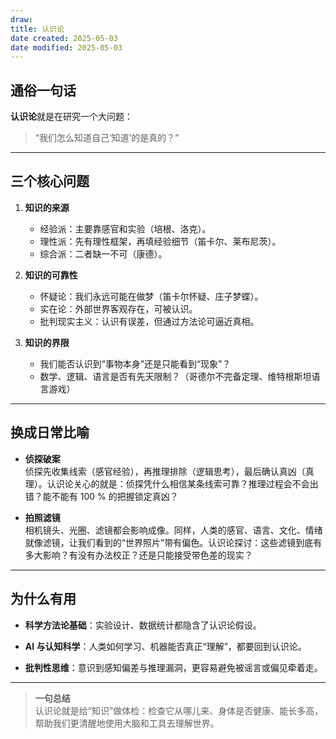 ```yaml
---
draw:
title: 认识论
date created: 2025-05-03
date modified: 2025-05-03
---
```

## 通俗一句话

**认识论**就是在研究一个大问题：

> “我们怎么知道自己‘知道’的是真的？”

---
## 三个核心问题

1. **知识的来源**
    - 经验派：主要靠感官和实验（培根、洛克）。
    - 理性派：先有理性框架，再填经验细节（笛卡尔、莱布尼茨）。
    - 综合派：二者缺一不可（康德）。
        
2. **知识的可靠性**
    - 怀疑论：我们永远可能在做梦（笛卡尔怀疑、庄子梦蝶）。
    - 实在论：外部世界客观存在，可被认识。
    - 批判现实主义：认识有误差，但通过方法论可逼近真相。
        
3. **知识的界限**
    - 我们能否认识到“事物本身”还是只能看到“现象”？
    - 数学、逻辑、语言是否有先天限制？（哥德尔不完备定理、维特根斯坦语言游戏）

___

## 换成日常比喻

- **侦探破案**  
    侦探先收集线索（感官经验），再推理排除（逻辑思考），最后确认真凶（真理）。认识论关心的就是：侦探凭什么相信某条线索可靠？推理过程会不会出错？能不能有 100 % 的把握锁定真凶？
    
- **拍照滤镜**  
    相机镜头、光圈、滤镜都会影响成像。同样，人类的感官、语言、文化、情绪就像滤镜，让我们看到的“世界照片”带有偏色。认识论探讨：这些滤镜到底有多大影响？有没有办法校正？还是只能接受带色差的现实？
    


---

## 为什么有用

- **科学方法论基础**：实验设计、数据统计都隐含了认识论假设。
    
- **AI 与认知科学**：人类如何学习、机器能否真正“理解”，都要回到认识论。
    
- **批判性思维**：意识到感知偏差与推理漏洞，更容易避免被谣言或偏见牵着走。
    

---

> **一句总结**  
> 认识论就是给“知识”做体检：检查它从哪儿来、身体是否健康、能长多高，帮助我们更清醒地使用大脑和工具去理解世界。
